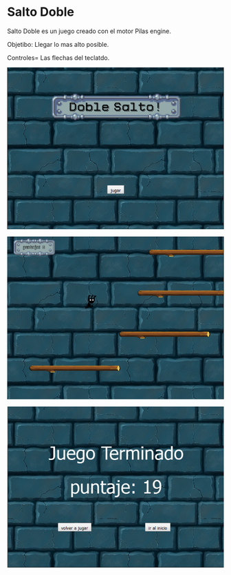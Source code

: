 # Salto Doble

Salto Doble es un juego creado con el motor Pilas engine.

Objetibo: Llegar lo mas alto posible.

Controles= Las flechas del teclatdo.

![](extras/imagen1.png)

![](extras/imagen2.png)

![](extras/imagen3.png)